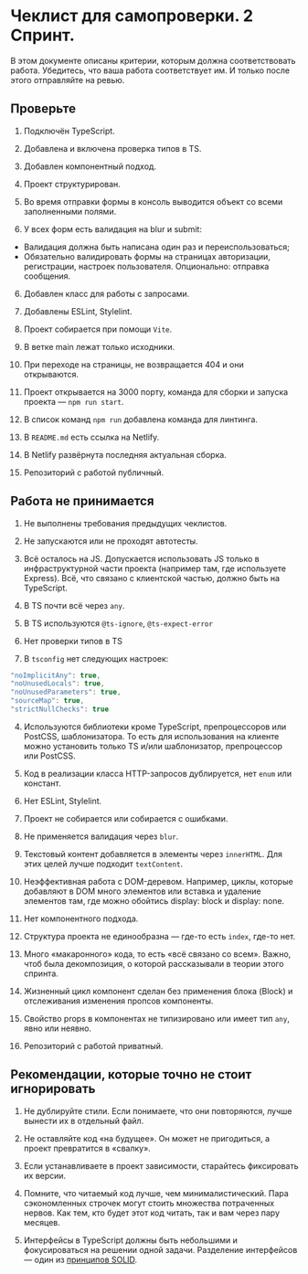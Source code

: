 # Чеклист для самопроверки. 2 Спринт.

В этом документе описаны критерии, которым должна соответствовать работа. Убедитесь, что ваша работа соответствует им. И только после этого отправляйте на ревью.

## Проверьте

1. Подключён TypeScript.

1. Добавлена и включена проверка типов в TS.
2. Добавлен компонентный подход.
3. Проект структурирован.
4. Во время отправки формы в консоль выводится объект со всеми заполненными полями.
5. У всех форм есть валидация на blur и submit:
 - Валидация должна быть написана один раз и переиспользоваться;
 - Обязательно валидировать формы на страницах авторизации, регистрации, настроек пользователя. Опционально: отправка сообщения.
6. Добавлен класс для работы с запросами.

7. Добавлены ESLint, Stylelint.
8. Проект собирается при помощи `Vite`.
9. В ветке main лежат только исходники.
10. При переходе на страницы, не возвращается 404 и они открываются.
11. Проект открывается на 3000 порту, команда для сборки и запуска проекта — `npm run start`.
12. В список команд `npm run` добавлена команда для линтинга.
12. В `README.md` есть ссылка на Netlify.
12. В Netlify развёрнута последняя актуальная сборка.
13. Репозиторий с работой публичный.

## Работа не принимается

1. Не выполнены требования предыдущих чеклистов.

1. Не запускаются или не проходят автотесты.
1. Всё осталось на JS. Допускается использовать JS только в инфраструктурной части проекта (например там, где используете Express). Всё, что связано с клиентской частью, должно быть на TypeScript.
2. В TS почти всё через `any`.
2. В TS используются `@ts-ignore`, `@ts-expect-error`
2. Нет проверки типов в TS
3. В `tsconfig` нет следующих настроек:

```js
"noImplicitAny": true,
"noUnusedLocals": true,
"noUnusedParameters": true,
"sourceMap": true,
"strictNullChecks": true
```

4. Используются библиотеки кроме TypeScript, препроцессоров или PostCSS, шаблонизатора. То есть для использования на клиенте можно установить только TS и/или шаблонизатор, препроцессор или PostCSS.

5. Код в реализации класса HTTP-запросов дублируется, нет `enum` или констант.
7. Нет ESLint, Stylelint.
8. Проект не собирается или собирается с ошибками.
9. Не применяется валидация через `blur`.
10. Текстовый контент добавляется в элементы через `innerHTML`. Для этих целей лучше подходит  `textContent`.
11. Неэффективная работа с DOM-деревом. Например, циклы, которые добавляют в DOM много элементов или вставка и удаление элементов там, где можно обойтись display: block и display: none.
12. Нет компонентного подхода.
13. Структура проекта не единообразна — где-то есть `index`, где-то нет.
14. Много «макаронного» кода, то есть «всё связано со всем». Важно, чтоб была декомпозиция, о которой рассказывали в теории этого спринта.
15. Жизненный цикл компонент сделан без применения блока (Block) и отслеживания изменения пропсов компоненты.
15. Свойство props в компонентах не типизировано или имеет тип `any`, явно или неявно.
16. Репозиторий с работой приватный.

## Рекомендации, которые точно не стоит игнорировать

1. Не дублируйте стили. Если понимаете, что они повторяются, лучше вынести их в отдельный файл.

2. Не оставляйте код «на будущее». Он может не пригодиться, а проект превратится в «свалку».
3. Если устанавливаете в проект зависимости, старайтесь фиксировать их версии.
4. Помните, что читаемый код лучше, чем минималистический. Пара сэкономленных строчек могут стоить множества потраченных нервов. Как тем, кто будет этот код читать, так и вам через пару месяцев.
5. Интерфейсы в TypeScript должны быть небольшими и фокусироваться на решении одной задачи. Разделение интерфейсов — один из [принципов SOLID](https://habr.com/ru/company/ruvds/blog/426413/).
